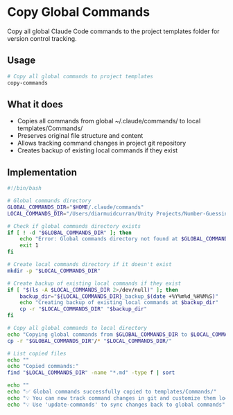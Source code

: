 # Copy Global Commands

Copy all global Claude Code commands to the project templates folder for version control tracking.

## Usage
```bash
# Copy all global commands to project templates
copy-commands
```

## What it does
- Copies all commands from global ~/.claude/commands/ to local templates/Commands/
- Preserves original file structure and content
- Allows tracking command changes in project git repository
- Creates backup of existing local commands if they exist

## Implementation
```bash
#!/bin/bash

# Global commands directory
GLOBAL_COMMANDS_DIR="$HOME/.claude/commands"
LOCAL_COMMANDS_DIR="/Users/diarmuidcurran/Unity Projects/Number-Guessing-Game/templates/Commands"

# Check if global commands directory exists
if [ ! -d "$GLOBAL_COMMANDS_DIR" ]; then
    echo "Error: Global commands directory not found at $GLOBAL_COMMANDS_DIR"
    exit 1
fi

# Create local commands directory if it doesn't exist
mkdir -p "$LOCAL_COMMANDS_DIR"

# Create backup of existing local commands if they exist
if [ "$(ls -A $LOCAL_COMMANDS_DIR 2>/dev/null)" ]; then
    backup_dir="${LOCAL_COMMANDS_DIR}_backup_$(date +%Y%m%d_%H%M%S)"
    echo "Creating backup of existing local commands at $backup_dir"
    cp -r "$LOCAL_COMMANDS_DIR" "$backup_dir"
fi

# Copy all global commands to local directory
echo "Copying global commands from $GLOBAL_COMMANDS_DIR to $LOCAL_COMMANDS_DIR"
cp -r "$GLOBAL_COMMANDS_DIR"/* "$LOCAL_COMMANDS_DIR/"

# List copied files
echo ""
echo "Copied commands:"
find "$LOCAL_COMMANDS_DIR" -name "*.md" -type f | sort

echo ""
echo "✅ Global commands successfully copied to templates/Commands/"
echo "💡 You can now track command changes in git and customize them locally"
echo "💡 Use 'update-commands' to sync changes back to global commands"
```